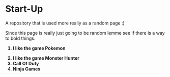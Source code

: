 # Start-Up
A repository that is used more really as a random page :)


Since this page is really just going to be random lemme see 
if there is a way to bold things.

<b> <ol> <li>I like the game Pokemon
<li> I like the game Monster Hunter
<li> Call Of Duty
<li> Ninja Games
</b>
